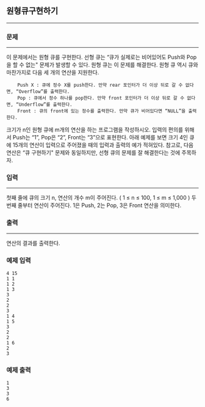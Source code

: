 ## 원형큐구현하기
***
### 문제
***
이 문제에서는 원형 큐를 구현한다. 선형 큐는 “큐가 실제로는 비어있어도 Push와 Pop을 할 수 없는" 문제가 발생할 수 있다. 원형 큐는 이 문제를 해결한다. 원형 큐 역시 큐와 마찬가지로 다음 세 개의 연산을 지원한다.
```
    Push X : 큐에 정수 X를 push한다. 만약 rear 포인터가 더 이상 뒤로 갈 수 없다면, “Overflow”를 출력한다.
    Pop : 큐에서 정수 하나를 pop한다. 만약 front 포인터가 더 이상 뒤로 갈 수 없다면, “Underflow”를 출력한다.
    Front : 큐의 front에 있는 정수를 출력한다. 만약 큐가 비어있다면 “NULL”을 출력한다.
```
크기가 n인 원형 큐에 m개의 연산을 하는 프로그램을 작성하시오. 입력의 편의를 위해서 Push는 “1”, Pop은 “2”, Front는 “3”으로 표현한다. 아래 예제를 보면 크기 4인 큐에 15개의 연산이 입력으로 주어졌을 때의 입력과 출력의 예가 적혀있다. 참고로, 다음 연산은 “큐 구현하기" 문제와 동일하지만, 선형 큐의 문제를 잘 해결한다는 것에 주목하자.

 

### 입력
***
첫째 줄에 큐의 크기 n, 연산의 개수 m이 주어진다. ( 1 ≤ n ≤ 100, 1 ≤ m ≤ 1,000 ) 두 번째 줄부터 연산이 주어진다. 1은 Push, 2는 Pop, 3은 Front 연산을 의미한다.   

### 출력
***
연산의 결과를 출력한다.

### 예제 입력
```
4 15
1 1
1 2
1 3
3
2
2
3
1 4
1 5
3
2
2
1 6
2
3
```
### 예제 출력
```
1
3
3
6
```
